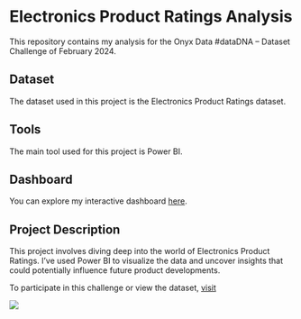 # Electronics Product Ratings Analysis

This repository contains my analysis for the Onyx Data #dataDNA – Dataset Challenge of February 2024.

## Dataset

The dataset used in this project is the Electronics Product Ratings dataset.

## Tools

The main tool used for this project is Power BI.

## Dashboard

You can explore my interactive dashboard [here](https://app.powerbi.com/view?r=eyJrIjoiOTk5MjcxMzItYjg4Zi00MTgzLWI2OTctOWE4NTkxYjliOThmIiwidCI6IjUxN2QzNTAyLTI5MDEtNGRlMi1hODdiLTk1YzUwN2E5YTA4OCJ9).

## Project Description

This project involves diving deep into the world of Electronics Product Ratings. I’ve used Power BI to visualize the data and uncover insights that could potentially influence future product developments.

To participate in this challenge or view the dataset, [visit](https://www.linkedin.com/posts/onyxdata_onyx-data-datadna-challenge-february-2024-activity-7158730743907536896-Jj-W?utm_source=share&utm_medium=member_desktop)

![](vehicle.jpg)
